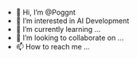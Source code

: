 - 👋 Hi, I’m @Poggnt
- 👀 I’m interested in AI Development
- 🌱 I’m currently learning ...
- 💞️ I’m looking to collaborate on ...
- 📫 How to reach me ...

<!---
Poggnt/Poggnt is a ✨ special ✨ repository because its `README.md` (this file) appears on your GitHub profile.
You can click the Preview link to take a look at your changes.
--->
